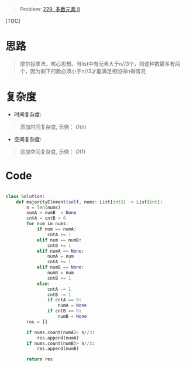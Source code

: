 > Problem: [229. 多数元素 II](https://leetcode.cn/problems/majority-element-ii/description/)

[TOC]

# 思路
> 摩尔投票法，核心思想。当list中有元素大于n//3个，则这种数最多有两个，因为剩下的数必须小于n//3才能满足相加得n得情况

# 复杂度
- 时间复杂度: 
> 添加时间复杂度, 示例： $O(n)$

- 空间复杂度: 
> 添加空间复杂度, 示例： $O(1)$

# Code
```Python []

class Solution:
    def majorityElement(self, nums: List[int]) -> List[int]:
        n = len(nums)
        numA = numB  = None
        cntA = cntB = 0
        for num in nums:
            if num == numA:
                cntA += 1
            elif num == numB:
                cntB += 1
            elif numA == None:
                numA = num
                cntA += 1
            elif numB == None:
                numB = num
                cntB += 1
            else:
                cntA -= 1
                cntB -= 1
                if cntA == 0:
                    numA = None
                if cntB == 0:
                    numB = None
        res = []

        if nums.count(numA)> n//3:
            res.append(numA)
        if nums.count(numB)> n//3:
            res.append(numB)

        return res
        

```
